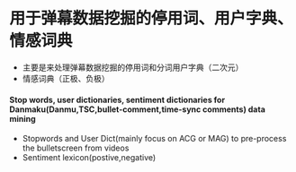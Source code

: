 # 用于弹幕数据挖掘的停用词、用户字典、情感词典
* 主要是来处理弹幕数据挖掘的停用词和分词用户字典（二次元）
* 情感词典（正极、负极）
#### Stop words, user dictionaries, sentiment dictionaries for Danmaku(Danmu,TSC,bullet-comment,time-sync comments) data mining
* Stopwords and User Dict(mainly focus on ACG or MAG) to pre-process the bulletscreen from videos
* Sentiment lexicon(postive,negative)

